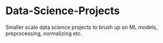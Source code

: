 # Data-Science-Projects
Smaller scale data science projects to brush up on ML models, preprocessing, normalizing etc. 
